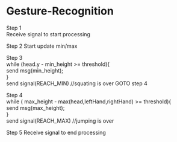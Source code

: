 # Gesture-Recognition

Step 1  
Receive signal to start processing  

Step 2
Start update min/max

Step 3  
while (head.y - min_height >= threshold){  
  send msg(min_height);  
}  
send signal(REACH_MIN) //squating is over
GOTO step 4  

Step 4  
while ( max_height - max(head,leftHand,rightHand) >= threshold){  
  send msg(max_height);  
}  
send signal(REACH_MAX) //jumping is over

Step 5
Receive signal to end processing  
